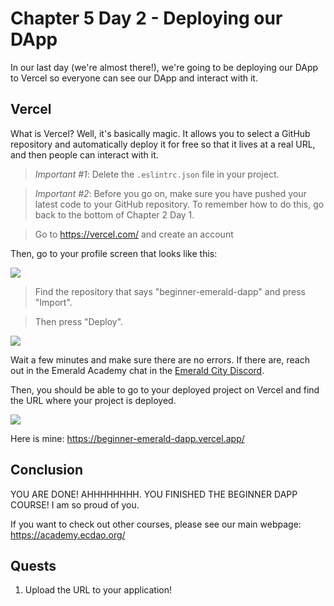 # Chapter 5 Day 2 - Deploying our DApp

In our last day (we're almost there!), we're going to be deploying our DApp to Vercel so everyone can see our DApp and interact with it.

## Vercel

What is Vercel? Well, it's basically magic. It allows you to select a GitHub repository and automatically deploy it for free so that it lives at a real URL, and then people can interact with it.

> *Important #1*: Delete the `.eslintrc.json` file in your project.

> *Important #2*: Before you go on, make sure you have pushed your latest code to your GitHub repository. To remember how to do this, go back to the bottom of Chapter 2 Day 1.

> Go to https://vercel.com/ and create an account

Then, go to your profile screen that looks like this:

<img src="../images/select-deployment.png" />

> Find the repository that says "beginner-emerald-dapp" and press "Import".

> Then press "Deploy".

<img src="../images/deploy-dapp.png" />

Wait a few minutes and make sure there are no errors. If there are, reach out in the Emerald Academy chat in the <a href="https://discord.gg/wjA875sMjV" target="_blank">Emerald City Discord</a>.

Then, you should be able to go to your deployed project on Vercel and find the URL where your project is deployed. 

<img src="../images/all-done.png" />

Here is mine: https://beginner-emerald-dapp.vercel.app/

## Conclusion

YOU ARE DONE! AHHHHHHHH. YOU FINISHED THE BEGINNER DAPP COURSE! I am so proud of you.

If you want to check out other courses, please see our main webpage: https://academy.ecdao.org/

## Quests

1. Upload the URL to your application!
